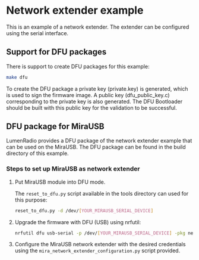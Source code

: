 # Network extender example

This is an example of a network extender. The extender can be configured
using the serial interface.

## Support for DFU packages

There is support to create DFU packages for this example:
```bash
make dfu
```
To create the DFU package a private key (private.key) is generated,
which is used to sign the firmware image. A public key (dfu_public_key.c)
corresponding to the private key is also generated. The DFU Bootloader
should be built with this public key for the validation to be successful.

## DFU package for MiraUSB

LumenRadio provides a DFU package of the network extender example that
can be used on the MiraUSB. The DFU package can be found in the build
directory of this example.

### Steps to set up MiraUSB as network extender

1. Put MiraUSB module into DFU mode.

    The `reset_to_dfu.py` script available in the tools directory can
    used for this purpose:

    ``` bash
    reset_to_dfu.py -d /dev/[YOUR_MIRAUSB_SERIAL_DEVICE]
    ```

2. Upgrade the firmware with DFU (USB) using nrfutil:

    ```bash
    nrfutil dfu usb-serial -p /dev/[YOUR_MIRAUSB_SERIAL_DEVICE] -pkg network_extender-mira_usb-nrf52840ble-os.dfu
    ```

3. Configure the MiraUSB network extender with the desired credentials using
   the `mira_network_extender_configuration.py` script provided.
